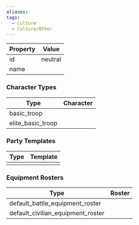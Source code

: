 ```yaml
---
aliases: 
tags:
  - Culture
  - Culture/Other
---
```


| Property                  | Value   |
| ------------------------- | ------- |
| id                        | neutral |
| name                      |         |


### Character Types
| Type              | Character |
| ----------------- | --------- |
| basic_troop       |           |
| elite_basic_troop |           |

### Party Templates
| Type | Template |
| ---- | -------- |
|      |          |

### Equipment Rosters
| Type                              | Roster |
| --------------------------------- | ------ |
| default_battle_equipment_roster   |        |
| default_civilian_equipment_roster |        |